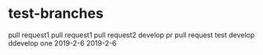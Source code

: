 # test-branches
pull request1
pull request1
pull request2
develop pr
pull request
test develop
ddevelop one
2019-2-6
2019-2-6
